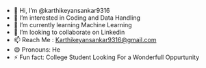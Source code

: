 - 👋 Hi, I’m @karthikeyansankar9316
- 👀 I’m interested in Coding and Data Handling
- 🌱 I’m currently learning Machine Learning
- 💞️ I’m looking to collaborate on Linkedin 
- 📫 Reach Me : Karthikeyansankar9316@gmail.com
- 😄 Pronouns: He
- ⚡ Fun fact: College Student Looking For a Wonderfull Oppurtunity

<!---
karthikeyansankar9316/karthikeyansankar9316 is a ✨ special ✨ repository because its `README.md` (this file) appears on your GitHub profile.
You can click the Preview link to take a look at your changes.
--->
